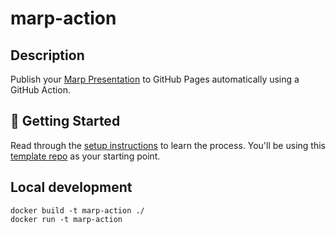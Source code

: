 # marp-action

## Description

Publish your [Marp Presentation](https://marp.app/) to GitHub Pages automatically using a GitHub Action.

## 🚀 Getting Started

Read through the [setup instructions](https://alexsci.com/test-marp-action/) to learn the process. You'll be using this [template repo](https://github.com/ralexander-phi/test-marp-action) as your starting point.

## Local development

    docker build -t marp-action ./
    docker run -t marp-action
